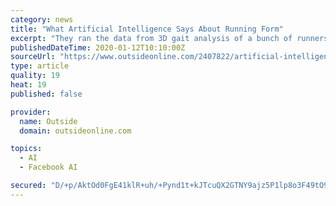 ```yaml
---
category: news
title: "What Artificial Intelligence Says About Running Form"
excerpt: "They ran the data from 3D gait analysis of a bunch of runners, some injured and some healthy, through a form of artificial intelligence called unsupervised machine learning ... (I wrote a few years ago about some related research that used a similar approach to distinguish between recreational and competitive runners.) The cluster analysis ..."
publishedDateTime: 2020-01-12T10:10:00Z
sourceUrl: "https://www.outsideonline.com/2407822/artificial-intelligence-running-form-study"
type: article
quality: 19
heat: 19
published: false

provider:
  name: Outside
  domain: outsideonline.com

topics:
  - AI
  - Facebook AI

secured: "D/+p/AktOd0FgE41klR+uh/+Pynd1t+kJTcuQX2GTNY9ajz5P1lp8o3F49tO9lslxhlEGLRHbGgcn6zyaBfP37l/M2cL0mNMM6Ghnlcs+zmHQ/i6NWU803RU4751n5oh97K5Xb0ypUWYEYyC9iY7uJRmZtx6KKcYCv886SuuLVdHfFH1S+9xHMMNWsNa5FKq+oy7sU8dWgq694Lc0P/GSoapCSLVbUaJTwX34IcHnoDlxVfkAooeAc5eoyM9tHVLxkLYbxxVq6kVyQcAHSRsNBKukarmyAq3beFfqjAsRA9WJbsPHCA8mUZWmUQJIKTCmtPCIpwIcBmd4/0iwEZee5XqKt6hynpDtFoHHSJCWH4ms8RdQiu3GYV++WD9Jp9AQYMeEoi17YpbpHvtNDMdAikKH6aDvqS32onJqHk6uXIWnkHGqrW0C6NZkf84vRlVBtmlLlb5oqz8hW0GPwKr8Q==;nv4Ko9hXZr/rMhxrcrhIbA=="
---
```


